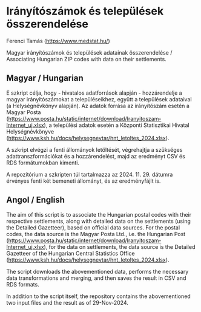 Irányítószámok és települések összerendelése
================
Ferenci Tamás (<https://www.medstat.hu/>)

Magyar irányítószámok és települések adatainak összerendelése / Associating Hungarian ZIP codes with data on their settlements.

## Magyar / Hungarian

E szkript célja, hogy - hivatalos adatforrások alapján - hozzárendelje
a magyar irányítószámokat a településeikhez, együtt a települések
adataival (a Helységnévkönyv alapján). Az adatok forrása az irányítószám
esetén a Magyar Posta (https://www.posta.hu/static/internet/download/Iranyitoszam-Internet_uj.xlsx),
a települési adatok esetén a Központi Statisztikai Hivatal Helységnévkönyve
(https://www.ksh.hu/docs/helysegnevtar/hnt_letoltes_2024.xlsx).

A szkript elvégzi a fenti állományok letöltését, végrehajtja a szükséges
adattranszformációkat és a hozzárendelést, majd az eredményt CSV és RDS
formátumokban kimenti.

A repozitórium a szkripten túl tartalmazza az 2024. 11. 29. dátumra
érvényes fenti két bemeneti állományt, és az eredményfájlt is.

## Angol / English

The aim of this script is to associate the Hungarian postal codes
with their respective settlements, along with detailed data on the
settlements (using the Detailed Gazetteer), based on official data
sources. For the postal codes, the data source is the Magyar Posta
Ltd., i.e. the Hungarian Post (https://www.posta.hu/static/internet/download/Iranyitoszam-Internet_uj.xlsx),
for the data on settlements, the data source is the Detailed Gazetteer
of the Hungarian Central Statistics Office (https://www.ksh.hu/docs/helysegnevtar/hnt_letoltes_2024.xlsx).

The script downloads the abovementioned data, performs the necessary
data transformations and merging, and then saves the result in CSV and RDS formats.

In addition to the script itself, the repository contains the abovementioned
two input files and the result as of 29-Nov-2024.